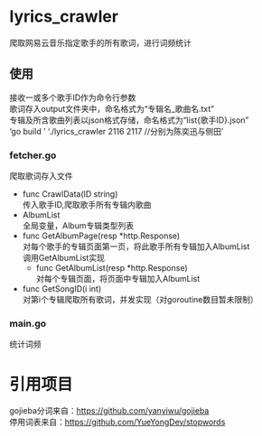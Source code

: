 # lyrics_crawler
爬取网易云音乐指定歌手的所有歌词，进行词频统计  

## 使用
接收一或多个歌手ID作为命令行参数  
歌词存入output文件夹中，命名格式为“专辑名_歌曲名.txt”  
专辑及所含歌曲列表以json格式存储，命名格式为“list{歌手ID}.json”  
‘go build ’
‘./lyrics_crawler 2116 2117 //分别为陈奕迅与侧田’


### fetcher.go
爬取歌词存入文件  
- func CrawlData(ID string)  
  传入歌手ID,爬取歌手所有专辑内歌曲  
- AlbumList  
  全局变量，Album专辑类型列表  
- func GetAlbumPage(resp *http.Response)  
  对每个歌手的专辑页面第一页，将此歌手所有专辑加入AlbumList  
  调用GetAlbumList实现  
   - func GetAlbumList(resp *http.Response)  
   对每个专辑页面，将页面中专辑加入AlbumList  
- func GetSongID(i int)  
  对第i个专辑爬取所有歌词，并发实现（对goroutine数目暂未限制）  
### main.go  
统计词频

# 引用项目  
gojieba分词来自：https://github.com/yanyiwu/gojieba  
停用词表来自：https://github.com/YueYongDev/stopwords

